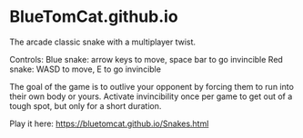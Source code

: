 # BlueTomCat.github.io
The arcade classic snake with a multiplayer twist.

Controls: Blue snake: arrow keys to move, space bar to go invincible Red snake: WASD to move, E to go invincible

The goal of the game is to outlive your opponent by forcing them to run into their own body or yours. Activate invincibility once per game to get out of a tough spot, but only for a short duration.

Play it here: https://bluetomcat.github.io/Snakes.html
